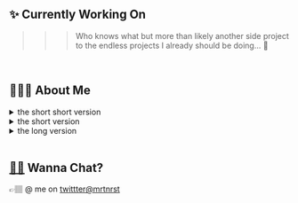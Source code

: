 ## ✨ Currently Working On
>>> Who knows what but more than likely another side project to the endless projects I already should be doing... 😬
</br>

## 👨🏽‍💻 About Me
<details>
  I code, learn, teach, write.
  <summary>
    the short short version
  </summary>
</details>

<details>
  I currently work in Javascript and React/React Native. Always looking to hone my craft, and teach others what I learn along the way.
  <summary>
    the short version
  </summary>
</details>

<details>
  Professionally, I’ve been programming for the past 7 years, working towards 8 (I've been doing some version of this since 08 which feels like so long ago now.). I focus on UI engineering, utilizing JavaScript, TypeScript, Swift, React Native,  and Objective-C. I've built various things in Java, Kotlin, and Python as well. I’m self-motivated and passionate about my craft. I'm always learning new things, teaching others what I learn, and never shying away from anything that comes my way.
  <summary>
    the long version
  </summary>
</details>
    
</br>


## [👋🏽](https://user-images.githubusercontent.com/1743953/87253294-1f4c3980-c448-11ea-9c42-319ac7ab0fe8.gif) Wanna Chat?
👉🏽 @ me on [twittter@mrtnrst](https://twitter.mrtnrst.com/)
</br>

